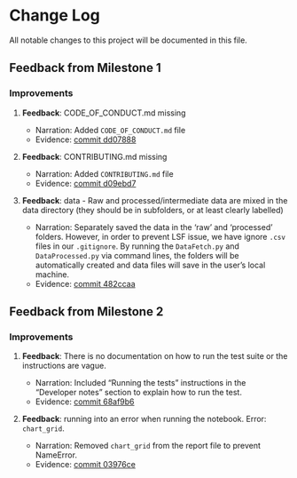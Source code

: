 # Change Log
All notable changes to this project will be documented in this file.
 
## Feedback from Milestone 1

### Improvements

1. **Feedback**: CODE_OF_CONDUCT.md missing
    - Narration: Added `CODE_OF_CONDUCT.md` file
    - Evidence: [commit dd07888](https://github.com/UBC-MDS/New_Businesses_Survival_Prediction/commit/dd07888a5403a956a70b9e96ea0fab8a97739f48)

2. **Feedback**: CONTRIBUTING.md missing
    - Narration: Added `CONTRIBUTING.md` file
    - Evidence: [commit d09ebd7](https://github.com/UBC-MDS/New_Businesses_Survival_Prediction/commit/d09ebd7539ea7769a731d875a63e614c4e9ff1b6)

3. **Feedback**: data - Raw and processed/intermediate data are mixed in the data directory (they should be in subfolders, or at least clearly labelled)
    - Narration: Separately saved the data in the ‘raw’ and ‘processed’ folders. However, in order to prevent LSF issue, we have ignore `.csv` files in our `.gitignore`. By running the `DataFetch.py` and `DataProcessed.py` via command lines, the folders will be automatically created and data files will save in the user’s local machine.
    - Evidence: [commit 482ccaa](https://github.com/UBC-MDS/New_Businesses_Survival_Prediction/commit/482ccaa4509eee4d17a6e0e0495b296ff3b8a394)

## Feedback from Milestone 2

### Improvements

1. **Feedback**: There is no documentation on how to run the test suite or the instructions are vague.
    - Narration: Included “Running the tests” instructions in the “Developer notes” section to explain how to run the test.
    - Evidence: [commit 68af9b6](https://github.com/UBC-MDS/New_Businesses_Survival_Prediction/commit/68af9b67e5112bc4c96c1d3b8a3f60e2a53b017f)

2. **Feedback**: running into an error when running the notebook. Error: `chart_grid`.
    - Narration: Removed `chart_grid` from the report file to prevent NameError.
    - Evidence: [commit 03976ce](https://github.com/UBC-MDS/New_Businesses_Survival_Prediction/commit/03976cee5a790d480c5a9162275d60890114c11a)